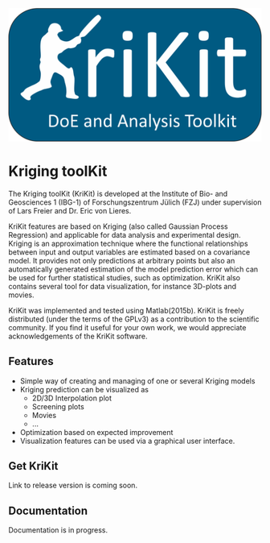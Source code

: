 ![Krikit Logo](doc/logo/KriKit_Logo.png)
# Kriging toolKit

The Kriging toolKit (KriKit) is developed at the Institute of Bio- and Geosciences 1 (IBG-1) of Forschungszentrum Jülich (FZJ) under supervision of Lars Freier and Dr. Eric von Lieres.

KriKit features are based on Kriging (also called Gaussian Process Regression) and applicable for data analysis and experimental design. Kriging is an approximation technique where the functional relationships between input and output variables are estimated based on a covariance model. It provides not only predictions at arbitrary points but also an automatically generated estimation of the model prediction error which can be used for further statistical studies, such as optimization. KriKit also contains several tool for data visualization, for instance 3D-plots and movies.

KriKit was implemented and tested using Matlab(2015b). KriKit is freely distributed (under the terms of the GPLv3) as a contribution to the scientific community. If you find it useful for your own work, we would appreciate acknowledgements of the KriKit software.

## Features
- Simple way of creating and managing of one or several Kriging models
- Kriging prediction can be visualized as
	- 2D/3D Interpolation plot
	- Screening plots
	- Movies
	- ...
- Optimization based on expected improvement
- Visualization features can be used via a graphical user interface.

## Get KriKit
Link to release version is coming soon.

## Documentation
Documentation is in progress.

